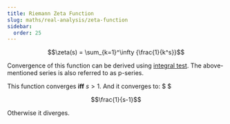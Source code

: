 ```yaml
---
title: Riemann Zeta Function
slug: maths/real-analysis/zeta-function
sidebar:
  order: 25
---
```


```math
\zeta(s) = \sum_{k=1}^\infty {\frac{1}{k^s}}
```

Convergence of this function can be derived using
[integral test](/maths/real-analysis/convergence-tests/#integral-test). The
above-mentioned series is also referred to as p-series.

This function converges **iff** $s>1$. And it converges to: $ $

```math
\frac{1}{s-1}
```

Otherwise it diverges.
